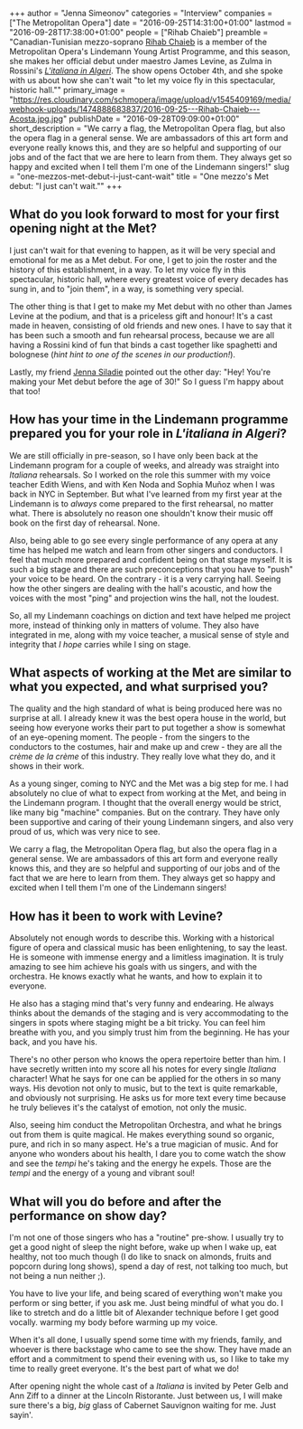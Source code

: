 +++
author = "Jenna Simeonov"
categories = "Interview"
companies = ["The Metropolitan Opera"]
date = "2016-09-25T14:31:00+01:00"
lastmod = "2016-09-28T17:38:00+01:00"
people = ["Rihab Chaieb"]
preamble = "Canadian-Tunisian mezzo-soprano [Rihab Chaieb](/scene/people/rihab-chaieb/) is a member of the Metropolitan Opera's Lindemann Young Artist Programme, and this season, she makes her official debut under maestro James Levine, as Zulma in Rossini's [*L'italiana in Algeri*](http://www.metopera.org/Season/2016-17-Season/italiana-in-algeri-rossini-tickets/). The show opens October 4th, and she spoke with us about how she can't wait \"to let my voice fly in this spectacular, historic hall.\""
primary_image = "https://res.cloudinary.com/schmopera/image/upload/v1545409169/media/webhook-uploads/1474888683837/2016-09-25---Rihab-Chaieb---Acosta.jpg.jpg"
publishDate = "2016-09-28T09:09:00+01:00"
short_description = "We carry a flag, the Metropolitan Opera flag, but also the opera flag in a general sense. We are ambassadors of this art form and everyone really knows this, and they are so helpful and supporting of our jobs and of the fact that we are here to learn from them. They always get so happy and excited when I tell them I&#039;m one of the Lindemann singers!"
slug = "one-mezzos-met-debut-i-just-cant-wait"
title = "One mezzo&#039;s Met debut: &quot;I just can&#039;t wait.&quot;"
+++

## What do you look forward to most for your first opening night at the Met? 

I just can't wait for that evening to happen, as it will be very special and emotional for me as a Met debut. For one, I get to join the roster and the history of this establishment, in a way. To let my voice fly in this spectacular, historic hall, where every greatest voice of every decades has sung in, and to "join them", in a way, is something very special. 

The other thing is that I get to make my Met debut with no other than James Levine at the podium, and that is a priceless gift and honour! It's a cast made in heaven, consisting of old friends and new ones. I have to say that it has been such a smooth and fun rehearsal process, because we are all having a Rossini kind of fun that binds a cast together like spaghetti and bolognese (*hint hint to one of the scenes in our production!*).

Lastly, my friend [Jenna Siladie](/scene/people/jenna-siladie/) pointed out the other day: "Hey! You're making your Met debut before the age of 30!" So I guess I'm happy about that too!

## How has your time in the Lindemann programme prepared you for your role in *L'italiana in Algeri*?

We are still officially in pre-season, so I have only been back at the Lindemann program for a couple of weeks, and already was straight into *Italiana* rehearsals. So I worked on the role this summer with my voice teacher Edith Wiens, and with Ken Noda and Sophia Muñoz when I was back in NYC in September. But what I've learned from my first year at the Lindemann is to *always* come prepared to the first rehearsal, no matter what. There is absolutely no reason one shouldn't know their music off book on the first day of rehearsal. None. 

Also, being able to go see every single performance of any opera at any time has helped me watch and learn from other singers and conductors. I feel that much more prepared and confident being on that stage myself. It is such a big stage and there are such preconceptions that you have to "push" your voice to be heard. On the contrary - it is a very carrying hall. Seeing how the other singers are dealing with the hall's acoustic, and how the voices with the most "ping" and projection wins the hall, not the loudest. 

So, all my Lindemann coachings on diction and text have helped me project more, instead of thinking only in matters of volume. They also have integrated in me, along with my voice teacher, a musical sense of style and integrity that *I hope* carries while I sing on stage. 

## What aspects of working at the Met are similar to what you expected, and what surprised you?

The quality and the high standard of what is being produced here was no surprise at all. I already knew it was the best opera house in the world, but seeing how everyone works their part to put together a show is somewhat of an eye-opening moment. The people - from the singers to the conductors to the costumes, hair and make up and crew - they are all the *crème de la crème* of this industry. They really love what they do, and it shows in their work. 

As a young singer, coming to NYC and the Met was a big step for me. I had absolutely no clue of what to expect from working at the Met, and being in the Lindemann program. I thought that the overall energy would be strict, like many big "machine" companies. But on the contrary. They have only been supportive and caring of their young Lindemann singers, and also very proud of us, which was very nice to see. 

We carry a flag, the Metropolitan Opera flag, but also the opera flag in a general sense. We are ambassadors of this art form and everyone really knows this, and they are so helpful and supporting of our jobs and of the fact that we are here to learn from them. They always get so happy and excited when I tell them I'm one of the Lindemann singers!

## How has it been to work with Levine?

Absolutely not enough words to describe this. Working with a historical figure of opera and classical music has been enlightening, to say the least. He is someone with immense energy and a limitless imagination. It is truly amazing to see him achieve his goals with us singers, and with the orchestra. He knows exactly what he wants, and how to explain it to everyone. 

He also has a staging mind that's very funny and endearing. He always thinks about the demands of the staging and is very accommodating to the singers in spots where staging might be a bit tricky. You can feel him breathe with you, and you simply trust him from the beginning. He has your back, and you have his. 

There's no other person who knows the opera repertoire better than him. I have secretly written into my score all his notes for every single *Italiana* character! What he says for one can be applied for the others in so many ways. His devotion not only to music, but to the text is quite remarkable, and obviously not surprising. He asks us for more text every time because he truly believes it's the catalyst of emotion, not only the music. 

Also, seeing him conduct the Metropolitan Orchestra, and what he brings out from them is quite magical. He makes everything sound so organic, pure, and rich in so many aspect. He's a true magician of music. And for anyone who wonders about his health, I dare you to come watch the show and see the *tempi* he's taking and the energy he expels. Those are the *tempi* and the energy of a young and vibrant soul! 

## What will you do before and after the performance on show day?

I'm not one of those singers who has a "routine" pre-show. I usually try to get a good night of sleep the night before, wake up when I wake up, eat healthy, not too much though (I do like to snack on almonds, fruits and popcorn during long shows), spend a day of rest, not talking too much, but not being a nun neither ;). 

You have to live your life, and being scared of everything won't make you perform or sing better, if you ask me. Just being mindful of what you do. I like to stretch and do a little bit of Alexander technique before I get good vocally. warming my body before warming up my voice. 

When it's all done, I usually spend some time with my friends, family, and whoever is there backstage who came to see the show. They have made an effort and a commitment to spend their evening with us, so I like to take my time to really greet everyone. It's the best part of what we do!

After opening night the whole cast of a *Italiana* is invited by Peter Gelb and Ann Ziff to a dinner at the Lincoln Ristorante. Just between us, I will make sure there's a big, *big* glass of Cabernet Sauvignon waiting for me. Just sayin'.
